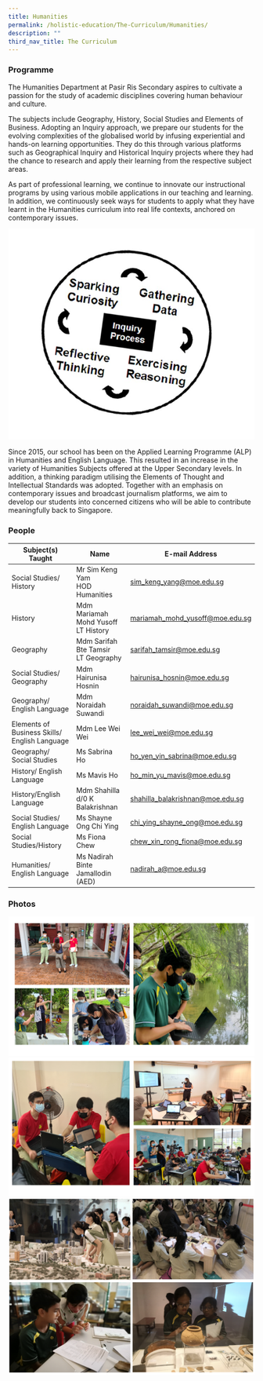 ```yaml
---
title: Humanities
permalink: /holistic-education/The-Curriculum/Humanities/
description: ""
third_nav_title: The Curriculum
---
```

### Programme

The Humanities Department at Pasir Ris Secondary aspires to cultivate a passion for the study of academic disciplines covering human behaviour and culture.

The subjects include Geography, History, Social Studies and Elements of Business. Adopting an Inquiry approach, we prepare our students for the evolving complexities of the globalised world by infusing experiential and hands-on learning opportunities. They do this through various platforms such as Geographical Inquiry and Historical Inquiry projects where they had the chance to research and apply their learning from the respective subject areas.

As part of professional learning, we continue to innovate our instructional programs by using various mobile applications in our teaching and learning. In addition, we continuously seek ways for students to apply what they have learnt in the Humanities curriculum into real life contexts, anchored on contemporary issues.&nbsp;

![](/images/Hum%20Inquiry%20approach.jpeg)

Since 2015, our school has been on the Applied Learning Programme (ALP) in Humanities and English Language. This resulted in an increase in the variety of Humanities Subjects offered at the Upper Secondary levels. In addition, a thinking paradigm utilising the Elements of Thought and Intellectual Standards was adopted. Together with an emphasis on contemporary issues and broadcast journalism platforms, we aim to develop our students into concerned citizens who will be able to contribute meaningfully back to Singapore.

### People

| Subject(s) Taught | Name | E-mail Address |
| -------- | -------- | -------- |
| Social Studies/ History | Mr Sim Keng Yam <br> HOD Humanities | [sim_keng_yang@moe.edu.sg](mailto:sim_keng_yang@moe.edu.sg) |
| History | Mdm Mariamah Mohd Yusoff <br> LT History | [mariamah_mohd_yusoff@moe.edu.sg](mailto:mariamah_mohd_yusoff@moe.edu.sg) |
| Geography | Mdm Sarifah Bte Tamsir <br> LT Geography | [sarifah_tamsir@moe.edu.sg](mailto:sarifah_tamsir@moe.edu.sg)|
| Social Studies/ Geography | Mdm Hairunisa Hosnin | [hairunisa_hosnin@moe.edu.sg](mailto:hairunisa_hosnin@moe.edu.sg) |
| Geography/ English Language | Mdm Noraidah Suwandi | [noraidah_suwandi@moe.edu.sg](mailto:noraidah_suwandi@moe.edu.sg) |
| Elements of Business Skills/ English Language | Mdm Lee Wei Wei | [lee_wei_wei@moe.edu.sg](mailto:lee_wei_wei@moe.edu.sg) |
| Geography/ Social Studies | Ms Sabrina Ho | [ho_yen_yin_sabrina@moe.edu.sg](mailto:ho_yen_yin_sabrina@moe.edu.sg)|
| History/ English Language | Ms Mavis Ho | [ho_min_yu_mavis@moe.edu.sg](mailto:ho_min_yu_mavis@moe.edu.sg) |
| History/English Language | Mdm Shahilla d/0 K Balakrishnan | [shahilla_balakrishnan@moe.edu.sg](mailto:shahilla_balakrishnan@moe.edu.sg) |
| Social Studies/ English Language | Ms Shayne Ong Chi Ying | [chi_ying_shayne_ong@moe.edu.sg](mailto:chi_ying_shayne_ong@moe.edu.sg) |
| Social Studies/History | Ms Fiona Chew | [chew_xin_rong_fiona@moe.edu.sg](mailto:chew_xin_rong_fiona@moe.edu.sg) |
| Humanities/ English Language | Ms Nadirah Binte Jamallodin (AED) | [nadirah_a@moe.edu.sg](mailto:nadirah_a@moe.edu.sg) |



### Photos

![](/images/Humanities.png)
![](/images/Humanities%202.png)
![](/images/human2.png)